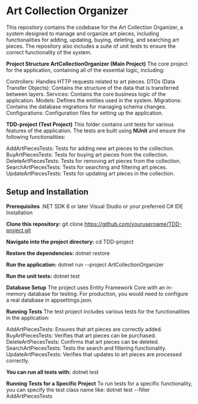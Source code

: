 # **Art Collection Organizer**
This repository contains the codebase for the Art Collection Organizer, a system designed to manage and organize art pieces, including functionalities for adding, updating, buying, deleting, and searching art pieces. 
The repository also includes a suite of unit tests to ensure the correct functionality of the system.

**Project Structure**
**ArtCollectionOrganizer (Main Project)**
The core project for the application, containing all of the essential logic, including:

Controllers: Handles HTTP requests related to art pieces.
DTOs (Data Transfer Objects): Contains the structure of the data that is transferred between layers.
Services: Contains the core business logic of the application.
Models: Defines the entities used in the system.
Migrations: Contains the database migrations for managing schema changes.
Configurations: Configuration files for setting up the application.

**TDD-project (Test Project)**
This folder contains unit tests for various features of the application. The tests are built using **NUnit** and ensure the following functionalities:

AddArtPiecesTests: Tests for adding new art pieces to the collection.
BuyArtPiecesTests: Tests for buying art pieces from the collection.
DeleteArtPiecesTests: Tests for removing art pieces from the collection.
SearchArtPiecesTests: Tests for searching and filtering art pieces.
UpdateArtPiecesTests: Tests for updating art pieces in the collection.

##  **Setup and Installation**

**Prerequisites**
.NET SDK 6 or later
Visual Studio or your preferred C# IDE
Installation

**Clone this repository:**
git clone https://github.com/yourusername/TDD-project.git

**Navigate into the project directory:**
cd TDD-project

**Restore the dependencies:**
dotnet restore

**Run the application:**
dotnet run --project ArtCollectionOrganizer

**Run the unit tests:**
dotnet test

**Database Setup**
The project uses Entity Framework Core with an in-memory database for testing. For production, you would need to configure a real database in appsettings.json.

**Running Tests**
The test project includes various tests for the functionalities in the application:

AddArtPiecesTests: Ensures that art pieces are correctly added.
BuyArtPiecesTests: Verifies that art pieces can be purchased.
DeleteArtPiecesTests: Confirms that art pieces can be deleted.
SearchArtPiecesTests: Tests the search and filtering functionality.
UpdateArtPiecesTests: Verifies that updates to art pieces are processed correctly.

**You can run all tests with:**
dotnet test

**Running Tests for a Specific Project**
To run tests for a specific functionality, you can specify the test class name like:
dotnet test --filter AddArtPiecesTests
